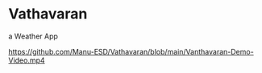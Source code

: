 # Vathavaran
a Weather App

https://github.com/Manu-ESD/Vathavaran/blob/main/Vanthavaran-Demo-Video.mp4
